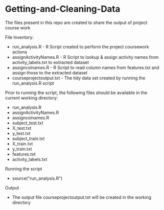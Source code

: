 # Getting-and-Cleaning-Data

The files present in this repo are created to share the output of project course work

File Inventory: 
- run_analysis.R - R Script created to perform the project coursework actions
- assignActivityNames.R - R Script to lookup & assign activity names from activity_labels.txt to extracted dataset 
- assigncolnames.R - R Script to read column names from features.txt and assign those to the extracted dataset 
- courseprojectoutput.txt - The tidy data set created by running the run_analysis.R script

Prior to running the script, the following files should be available in the current working directory:
- run_analysis.R
- assignActivityNames.R
- assigncolnames.R
- subject_test.txt
- X_test.txt
- y_test.txt
- subject_train.txt
- X_train.txt
- y_train.txt
- features.txt
- activity_labels.txt

Running the script
- source("run_analysis.R")

Output
- The output file courseprojectoutput.txt will be created in the working directory